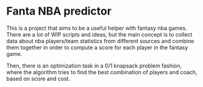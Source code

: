 # Fanta NBA predictor

This is a project that aims to be a useful helper with fantasy nba games. There are a lot of WIP scripts and ideas, but the main concept is to collect data about nba players/team statistics from different sources and combine them together in order to compute a score for each player in the fantasy game.

Then, there is an optimization task in a 0/1 knapsack problem fashion, where the algorithm tries to find the best combination of players and coach, based on score and cost.

